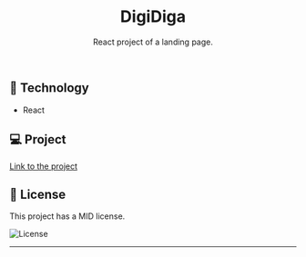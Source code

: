 <h1 align="center"> DigiDiga </h1>

<p align="center">
React project of a landing page.
</p>

<br>

## 🚀 Technology

- React

## 💻 Project

<a href="https://digidiga.vercel.app/">Link to the project</a><br>

## :memo: License

This project has a MID license.

<img alt="License" src="https://img.shields.io/static/v1?label=license&message=MIT&color=49AA26&labelColor=000000">


---

